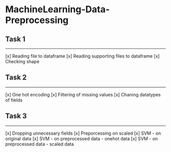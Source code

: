# MachineLearning-Data-Preprocessing

## Task 1

----
[x] Reading file to dataframe
[x] Reading supporting files to dataframe
[x] Checking shape

## Task 2

----
[x] One hot encoding
[x] Filtering of missing values
[x] Chaning datatypes of fields

## Task 3

---
[x] Dropping unnecessary fields
[x] Preporcessing on scaled
[x] SVM - on original data
[x] SVM - on preprocessed data - onehot data
[x] SVM - on preprocessed data - scaled data
